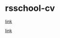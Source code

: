# rsschool-cv

[link](https://arahmaninov.github.io/rsschool-cv/cv)

[link](https://arahmaninov.github.io/rsschool-cv/)
